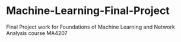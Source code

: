 # Machine-Learning-Final-Project
Final Project work for Foundations of Machine Learning and Network Analysis course MA4207
